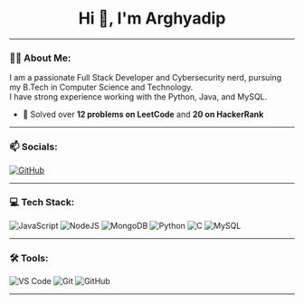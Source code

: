 <h1 align="center">Hi 👋, I'm Arghyadip</h1>

---

### 🧑‍💻 About Me:

I am a passionate Full Stack Developer and  Cybersecurity nerd, pursuing my B.Tech in Computer Science and Technology.  
I have strong experience working with the Python, Java, and MySQL.  
- 🧠 Solved over **12 problems on LeetCode** and **20 on HackerRank**  

---

### 📫 Socials:

[![GitHub](https://img.shields.io/badge/GitHub-000?style=for-the-badge&logo=github)](https://github.com/arghyadipadhikary)


---

### 💻 Tech Stack:

![JavaScript](https://img.shields.io/badge/javascript-F7DF1E?style=for-the-badge&logo=javascript&logoColor=000)
![NodeJS](https://img.shields.io/badge/node.js-339933?style=for-the-badge&logo=node.js&logoColor=white)
![MongoDB](https://img.shields.io/badge/mongodb-4EA94B?style=for-the-badge&logo=mongodb&logoColor=white)
![Python](https://img.shields.io/badge/python-3776AB?style=for-the-badge&logo=python&logoColor=white)
![C](https://img.shields.io/badge/C-00599C?style=for-the-badge&logo=c&logoColor=white)
![MySQL](https://img.shields.io/badge/MySQL-4479A1?style=for-the-badge&logo=mysql&logoColor=white)


---

### 🛠️ Tools:

![VS Code](https://img.shields.io/badge/VS%20Code-007ACC?style=for-the-badge&logo=visual-studio-code)
![Git](https://img.shields.io/badge/git-F05032?style=for-the-badge&logo=git&logoColor=white)
![GitHub](https://img.shields.io/badge/github-181717?style=for-the-badge&logo=github&logoColor=white)

---

